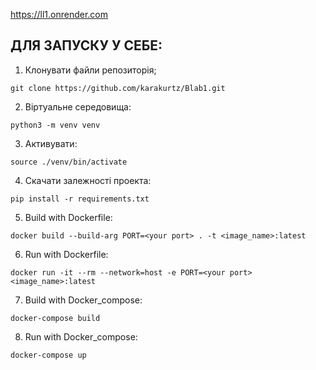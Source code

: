 https://ll1.onrender.com

## ДЛЯ ЗАПУСКУ У СЕБЕ:

1. Клонувати файли репозиторія;
```
git clone https://github.com/karakurtz/Blab1.git
```
2. Віртуальне середовища:
```
python3 -m venv venv
```
3. Активувати:
```
source ./venv/bin/activate
```
4. Скачати залежності проекта:
```
pip install -r requirements.txt
```
5. Build with Dockerfile:
```
docker build --build-arg PORT=<your port> . -t <image_name>:latest
```
6. Run with Dockerfile:
```
docker run -it --rm --network=host -e PORT=<your port> <image_name>:latest
```
7. Build with Docker_compose:
```
docker-compose build
```
8. Run with Docker_compose:
```
docker-compose up
```
